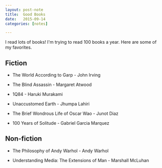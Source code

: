 ```yaml
---
layout: post-note
title:  Good Books
date:   2015-09-14
categories: [notes]

---
```


I read lots of books! I'm trying to read 100 books a year. Here are some of my favorites.

## Fiction

* The World According to Garp - John Irving

* The Blind Assassin - Margaret Atwood

* 1Q84 - Haruki Murakami

* Unaccustomed Earth - Jhumpa Lahiri

* The Brief Wondrous Life of Oscar Wao - Junot Diaz

* 100 Years of Solitude - Gabriel Garcia Marquez

## Non-fiction

* The Philosophy of Andy Warhol - Andy Warhol

* Understanding Media: The Extensions of Man - Marshall McLuhan


